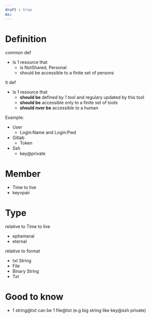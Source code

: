 ```yaml
---
draft : true
mx:  
---
```

   

# Definition
common def
  - Is 1 resource that 
    - is NotShared, Personal
    - should be accessible to a finite set of persons

It def
  - Is 1 resource that 
    - **should be** defined by 1 tool and regulary updated by this tool
    - **should be** accessible only to a finite set of tools
    - **should nver be** accessible to a human

Example:
  - User
     - Login:Name and Login:Pwd
  - Gitlab
    - Token
  - Ssh
    - key@private
# Member
- Time to live
- keyvpair
# Type
relative to Time to live
  - ephemeral
  - eternal

relative to format
  - txt String
  - File
  - Binary String
  - Txt

# Good to know
- 1 string@txt can be 1 file@txt (e.g big string like key@ssh private)
